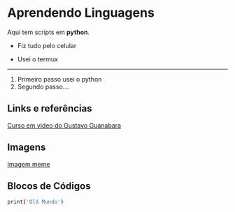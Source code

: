 # Aprendendo  Linguagens 
<p>Aqui tem scripts em <strong>python</strong>.</p>

- Fiz tudo pelo celular
+ Usei o termux
 ------
1. Primeiro passo usei o python
2. Segundo passo....

## Links e referências 
[Curso em video do Gustavo Guanabara](https://github.com/auguxto7z/Imagem/blob/main/Programar%20%C3%A9%20tipo_.._._._._._._._._._._._.__%23programming%20%23setup%20%23studygram%20%23memes.jpg)

## Imagens
[Imagem meme](https://github.com/auguxto7z/Imagem/blob/main/Programar%20%C3%A9%20tipo_.._._._._._._._._._._._.__%23programming%20%23setup%20%23studygram%20%23memes.jpg)

## Blocos de Códigos 
```bash
print('Olá Mundo')
```
